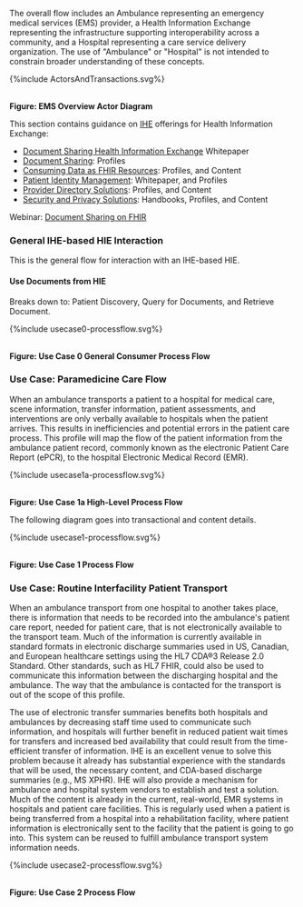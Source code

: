 
The overall flow includes an Ambulance representing an emergency medical services (EMS) provider, a Health Information Exchange representing the infrastructure supporting interoperability across a community, and a Hospital representing a care service delivery organization. The use of "Ambulance" or "Hospital" is not intended to constrain broader understanding of these concepts.

<div>
{%include ActorsAndTransactions.svg%}
</div>
<br clear="all">

**Figure: EMS Overview Actor Diagram**

This section contains guidance on [IHE](https://profiles.ihe.net) offerings for Health Information Exchange:

- [Document Sharing Health Information Exchange](https://profiles.ihe.net/ITI/HIE-Whitepaper/index.html) Whitepaper
- [Document Sharing](https://profiles.ihe.net/ITI/HIE-Whitepaper/index.html#3-document-sharing-profiles): Profiles
- [Consuming Data as FHIR Resources](https://profiles.ihe.net/ITI/HIE-Whitepaper/index.html#4-consuming-data-as-fhir-resources): Profiles, and Content
- [Patient Identity Management](https://profiles.ihe.net/ITI/HIE-Whitepaper/index.html#5-patient-identity-management): Whitepaper, and Profiles
- [Provider Directory Solutions](https://profiles.ihe.net/ITI/HIE-Whitepaper/index.html#6-common-provider-directory): Profiles, and Content
- [Security and Privacy Solutions](https://profiles.ihe.net/ITI/HIE-Whitepaper/index.html#7-security-and-privacy): Handbooks, Profiles, and Content

Webinar: [Document Sharing on FHIR](https://www.youtube.com/watch?v=3sDgnS71m4o)

### General IHE-based HIE Interaction

This is the general flow for interaction with an IHE-based HIE. 

#### Use Documents from HIE

Breaks down to: Patient Discovery, Query for Documents, and Retrieve Document. 

<div>
{%include usecase0-processflow.svg%}
</div>
<br clear="all">

**Figure: Use Case 0 General Consumer Process Flow**



### Use Case: Paramedicine Care Flow

When an ambulance transports a patient to a hospital for medical care, scene information, transfer 
information, patient assessments, and interventions are only verbally available to hospitals when 
the patient arrives. This results in inefficiencies and potential errors in the patient care process. 
This profile will map the flow of the patient information from the ambulance patient record, 
commonly known as the electronic Patient Care Report (ePCR), to the hospital Electronic 
Medical Record (EMR). 

<div>
{%include usecase1a-processflow.svg%}
</div>
<br clear="all">

**Figure: Use Case 1a High-Level Process Flow**

The following diagram goes into transactional and content details.

<div>
{%include usecase1-processflow.svg%}
</div>
<br clear="all">

**Figure: Use Case 1 Process Flow**

### Use Case: Routine Interfacility Patient Transport

When an ambulance transport from one hospital to another takes place, there is information that needs to be recorded into 
the ambulance's patient care report, needed for patient care, that is not electronically available 
to the transport team. Much of the information is currently available in standard formats in 
electronic discharge summaries used in US, Canadian, and European healthcare settings using the 
HL7 CDA®3 Release 2.0 Standard. Other standards, such as HL7 FHIR, could also be 
used to communicate this information between the discharging hospital and the ambulance.
The way that the ambulance is contacted for the transport is out of the scope of 
this profile.

The use of electronic transfer summaries benefits both hospitals and ambulances by 
decreasing staff time used to communicate such information, and hospitals will further benefit in 
reduced patient wait times for transfers and increased bed availability that could result from the 
time-efficient transfer of information. IHE is an excellent venue to solve this problem 
because it already has substantial experience with the standards that will be used, the 
necessary content, and CDA-based discharge summaries (e.g., MS XPHR). IHE 
will also provide a mechanism for ambulance and hospital system vendors to 
establish and test a solution. Much of the content is already in the current, real-world, EMR 
systems in hospitals and patient care facilities. This is regularly used when a patient is being 
transferred from a hospital into a rehabilitation facility, where patient information is electronically 
sent to the facility that the patient is going to go into. This system can be reused to fulfill 
ambulance transport system information needs. 

<div>
{%include usecase2-processflow.svg%}
</div>
<br clear="all">

**Figure: Use Case 2 Process Flow**